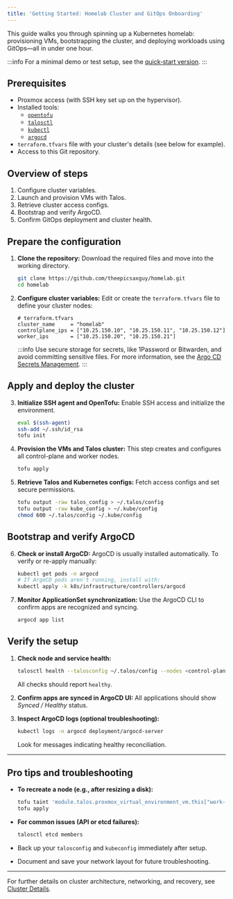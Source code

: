```yaml
---
title: 'Getting Started: Homelab Cluster and GitOps Onboarding'
---
```

This guide walks you through spinning up a Kubernetes homelab: provisioning VMs, bootstrapping the cluster, and deploying workloads using GitOps—all in under one hour.

:::info
For a minimal demo or test setup, see the [quick‑start version](./quick-start.md).
:::

## Prerequisites

- Proxmox access (with SSH key set up on the hypervisor).
- Installed tools:
  - [`opentofu`](https://opentofu.org/)
  - [`talosctl`](https://www.talos.dev/)
  - [`kubectl`](https://kubernetes.io/docs/tasks/tools/)
  - [`argocd`](https://argo-cd.readthedocs.io/)
- `terraform.tfvars` file with your cluster's details (see below for example).
- Access to this Git repository.

## Overview of steps

1. Configure cluster variables.
2. Launch and provision VMs with Talos.
3. Retrieve cluster access configs.
4. Bootstrap and verify ArgoCD.
5. Confirm GitOps deployment and cluster health.

## Prepare the configuration

1. **Clone the repository:**
   Download the required files and move into the working directory.

   ```bash
   git clone https://github.com/theepicsaxguy/homelab.git
   cd homelab
   ```

2. **Configure cluster variables:**
   Edit or create the `terraform.tfvars` file to define your cluster nodes:

   ```hcl
   # terraform.tfvars
   cluster_name     = "homelab"
   controlplane_ips = ["10.25.150.10", "10.25.150.11", "10.25.150.12"]
   worker_ips       = ["10.25.150.20", "10.25.150.21"]
   ```

   :::info
   Use secure storage for secrets, like 1Password or Bitwarden, and avoid committing sensitive files. For more information, see the [Argo CD Secrets Management](https://argo-cd.readthedocs.io/en/stable/operator-manual/secret-management/).
   :::

## Apply and deploy the cluster

3. **Initialize SSH agent and OpenTofu:**
   Enable SSH access and initialize the environment.

   ```bash
   eval $(ssh-agent)
   ssh-add ~/.ssh/id_rsa
   tofu init
   ```

4. **Provision the VMs and Talos cluster:**
   This step creates and configures all control-plane and worker nodes.

   ```bash
   tofu apply
   ```

5. **Retrieve Talos and Kubernetes configs:**
   Fetch access configs and set secure permissions.

   ```bash
   tofu output -raw talos_config > ~/.talos/config
   tofu output -raw kube_config > ~/.kube/config
   chmod 600 ~/.talos/config ~/.kube/config
   ```

## Bootstrap and verify ArgoCD

6. **Check or install ArgoCD:**
   ArgoCD is usually installed automatically. To verify or re-apply manually:

   ```bash
   kubectl get pods -n argocd
   # If ArgoCD pods aren't running, install with:
   kubectl apply -k k8s/infrastructure/controllers/argocd
   ```

7. **Monitor ApplicationSet synchronization:**
   Use the ArgoCD CLI to confirm apps are recognized and syncing.

   ```bash
   argocd app list
   ```

## Verify the setup

1. **Check node and service health:**

   ```bash
   talosctl health --talosconfig ~/.talos/config --nodes <control-plane-IP>
   ```

   All checks should report `healthy`.

2. **Confirm apps are synced in ArgoCD UI:**
   All applications should show *Synced / Healthy* status.

3. **Inspect ArgoCD logs (optional troubleshooting):**

   ```bash
   kubectl logs -n argocd deployment/argocd-server
   ```

   Look for messages indicating healthy reconciliation.

---

## Pro tips and troubleshooting

- **To recreate a node (e.g., after resizing a disk):**

  ```bash
  tofu taint 'module.talos.proxmox_virtual_environment_vm.this["work-00"]'
  tofu apply
  ```

- **For common issues (API or etcd failures):**

  ```bash
  talosctl etcd members
  ```

- Back up your `talosconfig` and `kubeconfig` immediately after setup.
- Document and save your network layout for future troubleshooting.

---
For further details on cluster architecture, networking, and recovery, see [Cluster Details](./architecture.md).
